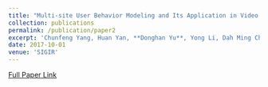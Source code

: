 ```yaml
---
title: "Multi-site User Behavior Modeling and Its Application in Video Recommendation"
collection: publications
permalink: /publication/paper2
excerpt: 'Chunfeng Yang, Huan Yan, **Donghan Yu**, Yong Li, Dah Ming Chiu'
date: 2017-10-01
venue: 'SIGIR'
---
```


[Full Paper Link](https://dl.acm.org/doi/abs/10.1145/3161413)
